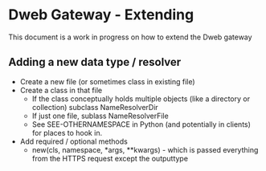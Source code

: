# Dweb Gateway - Extending

This document is a work in progress on how to extend the Dweb gateway

## Adding a new data type / resolver

* Create a new file (or sometimes class in existing file)
* Create a class in that file
    * If the class conceptually holds multiple objects (like a directory or collection) subclass NameResolverDir
    * If just one file, sublass NameResolverFile
    * See SEE-OTHERNAMESPACE in Python (and potentially in clients) for places to hook in.
* Add required / optional methods
    * new(cls, namespace, *args, **kwargs) - which is passed everything from the HTTPS request except the outputtype
    